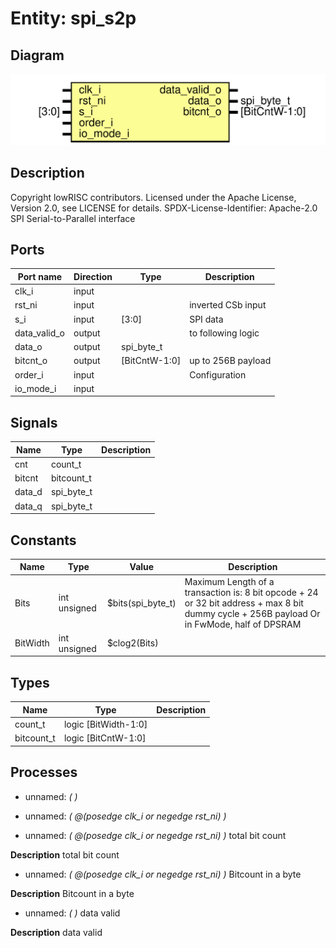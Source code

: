 # Entity: spi_s2p
## Diagram
![Diagram](spi_s2p.svg "Diagram")
## Description
Copyright lowRISC contributors.
 Licensed under the Apache License, Version 2.0, see LICENSE for details.
 SPDX-License-Identifier: Apache-2.0
 SPI Serial-to-Parallel interface
 
## Ports
| Port name    | Direction | Type          | Description        |
| ------------ | --------- | ------------- | ------------------ |
| clk_i        | input     |               |                    |
| rst_ni       | input     |               | inverted CSb input |
| s_i          | input     | [3:0]         | SPI data           |
| data_valid_o | output    |               | to following logic |
| data_o       | output    | spi_byte_t    |                    |
| bitcnt_o     | output    | [BitCntW-1:0] | up to 256B payload |
| order_i      | input     |               | Configuration      |
| io_mode_i    | input     |               |                    |
## Signals
| Name   | Type       | Description |
| ------ | ---------- | ----------- |
| cnt    | count_t    |             |
| bitcnt | bitcount_t |             |
| data_d | spi_byte_t |             |
| data_q | spi_byte_t |             |
## Constants
| Name     | Type         | Value             | Description                                                                                                                                  |
| -------- | ------------ | ----------------- | -------------------------------------------------------------------------------------------------------------------------------------------- |
| Bits     | int unsigned | $bits(spi_byte_t) | Maximum Length of a transaction is: 8 bit opcode + 24 or 32 bit address + max 8 bit dummy cycle + 256B payload Or in FwMode, half of DPSRAM  |
| BitWidth | int unsigned | $clog2(Bits)      |                                                                                                                                              |
## Types
| Name       | Type                 | Description |
| ---------- | -------------------- | ----------- |
| count_t    | logic [BitWidth-1:0] |             |
| bitcount_t | logic [BitCntW-1:0]  |             |
## Processes
- unnamed: _(  )_

- unnamed: _( @(posedge clk_i or negedge rst_ni) )_

- unnamed: _( @(posedge clk_i or negedge rst_ni) )_
total bit count

**Description**
total bit count

- unnamed: _( @(posedge clk_i or negedge rst_ni) )_
Bitcount in a byte

**Description**
Bitcount in a byte

- unnamed: _(  )_
data valid

**Description**
data valid

